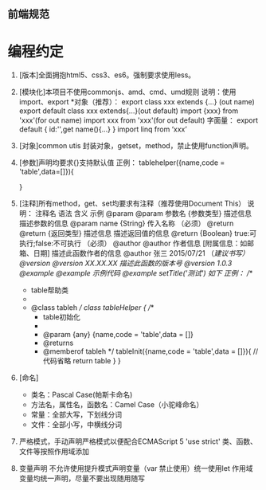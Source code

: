 ## 前端规范
# 编程约定
1. [版本]全面拥抱html5、css3、es6。强制要求使用less。
2. [模块化]本项目不使用commonjs、amd、cmd、umd规则
   说明：使用import、export
   *对象（推荐）：
   export class xxx extends {...} (out name)
   export default class xxx extends{...}(out default)
   import {xxx} from 'xxx'(for out name)
   import xxx from 'xxx'(for out default)
   字面量： 
   export default { id:'',get name(){...} }
   import linq from ‘xxx’
3. [对象]common utis 封装对象，getset，method，禁止使用function声明。
4. [参数]声明均要求{}支持默认值
   正例：
   tablehelper({name,code = 'table',data=[]}){

   }
5. [注释]所有method，get、set均要求有注释（推荐使用Document This）
   说明：
   注释名 语法  含义  示例
   @param  @param 参数名 {参数类型} 描述信息  描述参数的信息 @param name {String} 传入名称 （必须）
   @return @return {返回类型} 描述信息 描述返回值的信息    @return {Boolean} true:可执行;false:不可执行 （必须）
   @author @author 作者信息 [附属信息：如邮箱、日期]  描述此函数作者的信息  @author 张三 2015/07/21 （*建议书写）
   @version    @version XX.XX.XX   描述此函数的版本号   @version 1.0.3 
   @example    @example 示例代码   @example setTitle('测试') 如下
   正例：
   /**
    * table帮助类
    * 
    * @class tableh
    */
    class tableHelper {
        /**
        * table初始化
        * 
        * @param {any} {name,code = 'table',data = []} 
        * @returns 
        * @memberof tableh
        */
        tableInit({name,code = 'table',data = []}){
                // 代码省略
                return table
        }
    }
6. [命名] 
   * 类名：Pascal Case(帕斯卡命名) 
   * 方法名，属性名，函数名：Camel Case（小驼峰命名）
   * 常量：全部大写，下划线分词
   * 文件：全部小写，中横线分词
7. 严格模式，手动声明严格模式以便配合ECMAScript 5 'use strict' 类、函数、文件等按照作用域添加
8. 变量声明
   不允许使用提升模式声明变量（var 禁止使用）统一使用let 作用域变量均统一声明，尽量不要出现随用随写